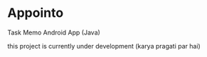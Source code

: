 # Appointo
Task Memo Android App (Java)

this project is currently under development
(karya pragati par hai)
